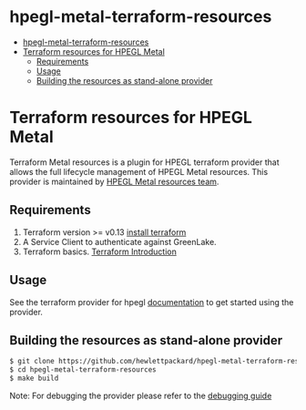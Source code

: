 # hpegl-metal-terraform-resources

- [hpegl-metal-terraform-resources](#hpegl-metal-terraform-resources)
- [Terraform resources for HPEGL Metal](#terraform-resources-for-hpegl-metal)
  - [Requirements](#requirements)
  - [Usage](#usage)
  - [Building the resources as stand-alone provider](#building-the-resources-as-stand-alone-provider)

# Terraform resources for HPEGL Metal

Terraform Metal resources is a plugin for HPEGL terraform provider that allows the full lifecycle management of HPEGL
Metal resources. This provider is maintained by [HPEGL Metal resources team](mailTo:quake-core@hpe.com).

## Requirements

1. Terraform version >= v0.13 [install terraform](https://learn.hashicorp.com/tutorials/terraform/install-cli)
2. A Service Client to authenticate against GreenLake.
3. Terraform basics. [Terraform Introduction](https://www.terraform.io/intro/index.html)

## Usage

See the terraform provider for
hpegl [documentation](https://registry.terraform.io/providers/HewlettPackard/hpegl/latest/docs)
to get started using the provider.

## Building the resources as stand-alone provider

```bash
$ git clone https://github.com/hewlettpackard/hpegl-metal-terraform-resources.git
$ cd hpegl-metal-terraform-resources
$ make build
```

Note: For debugging the provider please refer to the
[debugging guide](https://medium.com/@gandharva666/debugging-terraform-using-jetbrains-goland-f9a7e992cb1d)
